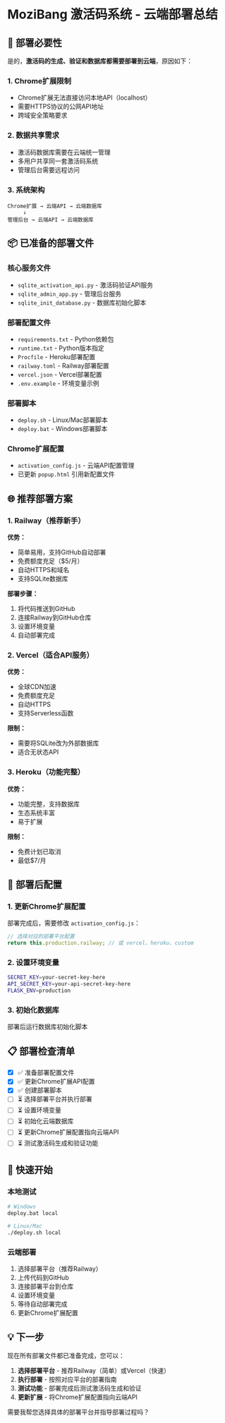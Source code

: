 # MoziBang 激活码系统 - 云端部署总结

## 🎯 部署必要性

是的，**激活码的生成、验证和数据库都需要部署到云端**，原因如下：

### 1. Chrome扩展限制
- Chrome扩展无法直接访问本地API（localhost）
- 需要HTTPS协议的公网API地址
- 跨域安全策略要求

### 2. 数据共享需求
- 激活码数据库需要在云端统一管理
- 多用户共享同一套激活码系统
- 管理后台需要远程访问

### 3. 系统架构
```
Chrome扩展 → 云端API → 云端数据库
     ↓
管理后台 → 云端API → 云端数据库
```

## 📦 已准备的部署文件

### 核心服务文件
- `sqlite_activation_api.py` - 激活码验证API服务
- `sqlite_admin_app.py` - 管理后台服务
- `sqlite_init_database.py` - 数据库初始化脚本

### 部署配置文件
- `requirements.txt` - Python依赖包
- `runtime.txt` - Python版本指定
- `Procfile` - Heroku部署配置
- `railway.toml` - Railway部署配置
- `vercel.json` - Vercel部署配置
- `.env.example` - 环境变量示例

### 部署脚本
- `deploy.sh` - Linux/Mac部署脚本
- `deploy.bat` - Windows部署脚本

### Chrome扩展配置
- `activation_config.js` - 云端API配置管理
- 已更新 `popup.html` 引用新配置文件

## 🌐 推荐部署方案

### 1. Railway（推荐新手）
**优势：**
- 简单易用，支持GitHub自动部署
- 免费额度充足（$5/月）
- 自动HTTPS和域名
- 支持SQLite数据库

**部署步骤：**
1. 将代码推送到GitHub
2. 连接Railway到GitHub仓库
3. 设置环境变量
4. 自动部署完成

### 2. Vercel（适合API服务）
**优势：**
- 全球CDN加速
- 免费额度充足
- 自动HTTPS
- 支持Serverless函数

**限制：**
- 需要将SQLite改为外部数据库
- 适合无状态API

### 3. Heroku（功能完整）
**优势：**
- 功能完整，支持数据库
- 生态系统丰富
- 易于扩展

**限制：**
- 免费计划已取消
- 最低$7/月

## 🔧 部署后配置

### 1. 更新Chrome扩展配置
部署完成后，需要修改 `activation_config.js`：

```javascript
// 选择对应的部署平台配置
return this.production.railway; // 或 vercel、heroku、custom
```

### 2. 设置环境变量
```bash
SECRET_KEY=your-secret-key-here
API_SECRET_KEY=your-api-secret-key-here
FLASK_ENV=production
```

### 3. 初始化数据库
部署后运行数据库初始化脚本

## 📋 部署检查清单

- [x] ✅ 准备部署配置文件
- [x] ✅ 更新Chrome扩展API配置
- [x] ✅ 创建部署脚本
- [ ] ⏳ 选择部署平台并执行部署
- [ ] ⏳ 设置环境变量
- [ ] ⏳ 初始化云端数据库
- [ ] ⏳ 更新Chrome扩展配置指向云端API
- [ ] ⏳ 测试激活码生成和验证功能

## 🚀 快速开始

### 本地测试
```bash
# Windows
deploy.bat local

# Linux/Mac
./deploy.sh local
```

### 云端部署
1. 选择部署平台（推荐Railway）
2. 上传代码到GitHub
3. 连接部署平台到仓库
4. 设置环境变量
5. 等待自动部署完成
6. 更新Chrome扩展配置

## 💡 下一步

现在所有部署文件都已准备完成，您可以：

1. **选择部署平台** - 推荐Railway（简单）或Vercel（快速）
2. **执行部署** - 按照对应平台的部署指南
3. **测试功能** - 部署完成后测试激活码生成和验证
4. **更新扩展** - 将Chrome扩展配置指向云端API

需要我帮您选择具体的部署平台并指导部署过程吗？